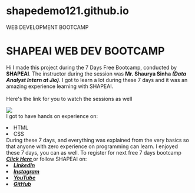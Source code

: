 
  # shapedemo121.github.io
WEB DEVELOPMENT BOOTCAMP
# SHAPEAI WEB DEV BOOTCAMP
<body font-color:"red";bgcolor:"blue">
Hi I made this project during the 7 Days Free Bootcamp, conducted by <b> SHAPEAI</b>.
The instructor during the session was <b> Mr. Shaurya Sinha <i>(Data Analyst Intern at Jio)</b></i>. I got to
learn a lot during these 7 days and it was an amazing experience learning with SHAPEAI.
<br><br>Here's the link for you to watch the sessions as well<br>

<i><a href="https://youtube.com/playlist?list=PL7zl8TDRnbun7K0fECtSMCI2hOCgLBy9a">
  <img src="https://github.com/ShapeAI/PYTHON-AND-DATA-ANALYTICS/blob/main/WebD%20poster.png"> </a></i>
<br>I got to have hands on experience on:
<li>HTML
<li>CSS
<br>During these 7 days, and everything was explained from the very basics so that
anyone with zero experience on programming can learn.
I enjoyed these 7 days, you can as well. To register for next free 7 days bootcamp
<b><i><a href = "https://www.shapeai.tech"> Click Here </a></i></b>
or follow SHAPEAI on:
  <b><i>
<li><a href="https://in.linkedin.com/company/shapeai">                 LinkedIn     </a>
<li><a href="https://www.instagram.com/shape.ai/?hl=en">               Instagram    </a>
<li><a href="https://www.youtube.com/channel/UCTUvDLTW9meuDXWcbmISPdA">YouTube      </a>
<li><a href="https://github.com/shapeai">                             GitHub        </a> 
    </b></i>
 
